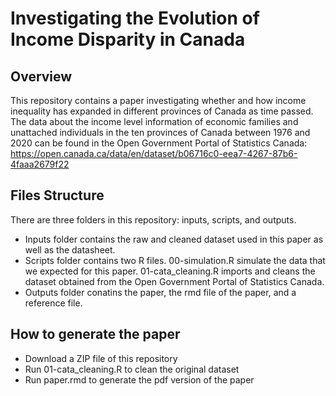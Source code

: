 # Investigating the Evolution of Income Disparity in Canada

## Overview
This repository contains a paper investigating whether and how income inequality has expanded in different provinces of Canada as time passed. The data about the income level information of economic families and unattached individuals in the ten provinces of Canada between 1976 and 2020 can be found in the Open Government Portal of Statistics Canada: https://open.canada.ca/data/en/dataset/b06716c0-eea7-4267-87b6-4faaa2679f22

## Files Structure
There are three folders in this repository: inputs, scripts, and outputs.
- Inputs folder contains the raw and cleaned dataset used in this paper as well as the datasheet.
- Scripts folder contains two R files. 00-simulation.R simulate the data that we expected for this paper. 01-cata_cleaning.R imports and cleans the dataset obtained from the Open Government Portal of Statistics Canada.
- Outputs folder conatins the paper, the rmd file of the paper, and a reference file.

## How to generate the paper
- Download a ZIP file of this repository
- Run 01-cata_cleaning.R to clean the original dataset
- Run paper.rmd to generate the pdf version of the paper